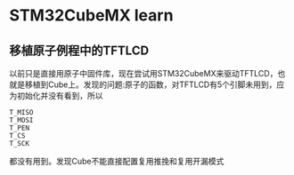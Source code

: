 # STM32CubeMX learn  


## 移植原子例程中的TFTLCD  
以前只是直接用原子中固件库，现在尝试用STM32CubeMX来驱动TFTLCD，也就是移植到Cube上。发现的问题:原子的函数，对TFTLCD有5个引脚未用到，应为初始化并没有看到，所以  
```
T_MISO  
T_MOSI
T_PEN  
T_CS  
T_SCK  
```
都没有用到。发现Cube不能直接配置复用推挽和复用开漏模式  
